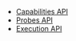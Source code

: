 * [Capabilities API](https://github.com/Fusl/intrace/wiki/Capabilities-API-(caps.json))
* [Probes API](https://github.com/Fusl/intrace/wiki/Probes-API-(probes.json))
* [Execution API](https://github.com/Fusl/intrace/wiki/Execution-API)